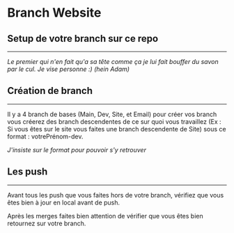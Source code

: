 # Branch Website

## Setup de votre branch sur ce repo
---
*Le premier qui n'en fait qu'a sa tête comme ça je lui fait bouffer du savon par le cul. Je vise personne :) (hein Adam)*

## Création de branch
---
Il y a 4 branch de bases (Main, Dev, Site, et Email) pour créer vos branch vous créerez des branch descendentes de ce sur quoi vous travaillez (Ex : Si vous êtes sur le site vous faites une branch descendente de Site) sous ce format : votrePrénom-dev.

*J'insiste sur le format pour pouvoir s'y retrouver*

## Les push
---
Avant tous les push  que vous faites hors de votre branch, vérifiez que vous êtes bien à jour en local avant de push.

Après les merges faites bien attention de vérifier que vous êtes bien retournez sur votre branch.